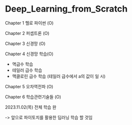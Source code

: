 # Deep_Learning_from_Scratch

Chapter 1 헬로 파이썬 (O)

Chapter 2 퍼셉트론 (O)

Chapter 3 신경망 (O)

Chapter 4 신경망 학습(O)
+ 멱급수 학습
+ 테일러 급수 학습
+ 맥클로린 급수 학습 (테일러 급수에서 a의 값이 일 시)

Chapter 5 오차역전파 (O)

Chapter 6 학습관련기술들 (O)

2023.11.02(목) 전체 학습 완

-> 앞으로 파이토치를 활용한 딥러닝 학습 할 것임
